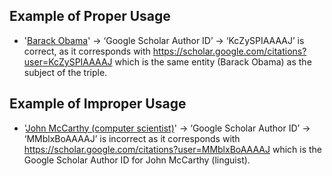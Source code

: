 ## Example of Proper Usage
* '[Barack Obama](https://golden.com/wiki/Barack_Obama-53X35)' → ‘Google Scholar Author ID’ → ‘KcZySPIAAAAJ’ is correct, as it corresponds with https://scholar.google.com/citations?user=KcZySPIAAAAJ which is the same entity (Barack Obama) as the subject of the triple.

## Example of Improper Usage
* '[John McCarthy (computer scientist)](https://golden.com/wiki/John_McCarthy_(computer_scientist)-YD9GG)' → ‘Google Scholar Author ID’ → ‘MMblxBoAAAAJ’ is incorrect as it corresponds with https://scholar.google.com/citations?user=MMblxBoAAAAJ which is the Google Scholar Author ID for John McCarthy (linguist).